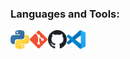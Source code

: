 ### Languages and Tools:
<img align="left" alt="Python" width="30px" src="icons/python.svg" />
<img align="left" alt="Git" width="30px" src="icons/git.svg" />
<img align="left" alt="GitHub" width="30px" src="icons/github.svg" />
<img align="left" alt="VS Code" width="30px" src="icons/vscode.svg" />
